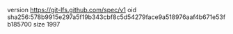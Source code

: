 version https://git-lfs.github.com/spec/v1
oid sha256:578b9915e297a5f19b343cbf8c5d54279face9a518976aaf4b671e53fb185700
size 1997
